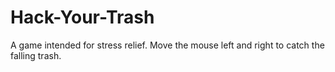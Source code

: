 # Hack-Your-Trash
A game intended for stress relief. Move the mouse left and right to catch the falling trash.
